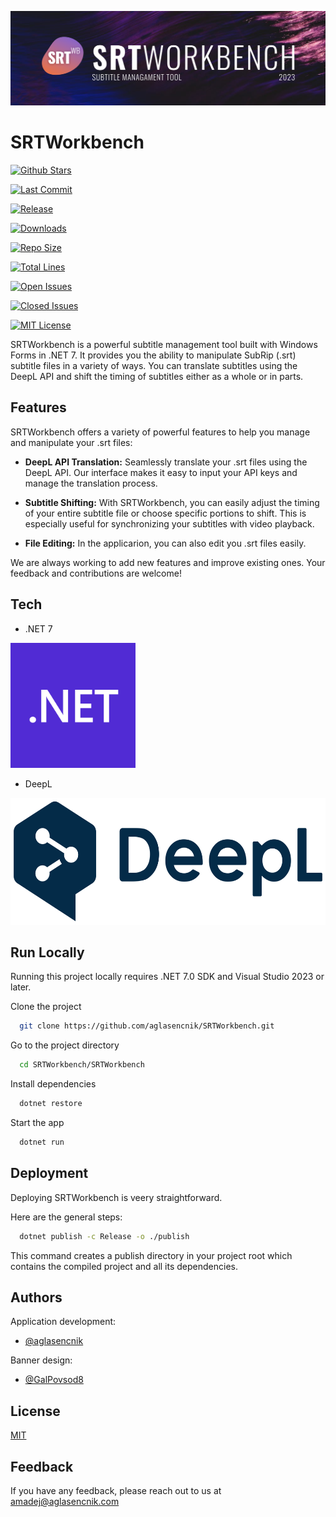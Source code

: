 
![Banner](./pictures/banner.png)


# SRTWorkbench

[![Github Stars](https://img.shields.io/github/stars/aglasencnik/SRTWorkbench?style=social)](https://github.com/aglasencnik/SRTWorkbench/) 

[![Last Commit](https://img.shields.io/github/last-commit/aglasencnik/SRTWorkbench)](https://github.com/aglasencnik/SRTWorkbench/commits/master)

[![Release](https://img.shields.io/github/v/release/aglasencnik/SRTWorkbench?display_name=release)](https://github.com/aglasencnik/SRTWorkbench/releases/)

[![Downloads](https://img.shields.io/github/downloads/aglasencnik/SRTWorkbench/total)](https://github.com/aglasencnik/SRTWorkbench/releases/)

[![Repo Size](https://img.shields.io/github/repo-size/aglasencnik/SRTWorkbench)](https://github.com/aglasencnik/SRTWorkbench/)

[![Total Lines](https://img.shields.io/tokei/lines/github/aglasencnik/SRTWorkbench)](https://github.com/aglasencnik/SRTWorkbench/)

[![Open Issues](https://img.shields.io/github/issues-raw/aglasencnik/SRTWorkbench)](https://github.com/aglasencnik/SRTWorkbench/issues)

[![Closed Issues](https://img.shields.io/github/issues-closed-raw/aglasencnik/SRTWorkbench)](https://github.com/aglasencnik/SRTWorkbench/issues)

[![MIT License](https://img.shields.io/badge/License-MIT-green.svg)](https://github.com/aglasencnik/SRTWorkbench/blob/master/LICENSE.txt)

SRTWorkbench is a powerful subtitle management tool built with Windows Forms in .NET 7. It provides you the ability to manipulate SubRip (.srt) subtitle files in a variety of ways. You can translate subtitles using the DeepL API and shift the timing of subtitles either as a whole or in parts.


## Features

SRTWorkbench offers a variety of powerful features to help you manage and manipulate your .srt files:

- **DeepL API Translation:** Seamlessly translate your .srt files using the DeepL API. Our interface makes it easy to input your API keys and manage the translation process.

- **Subtitle Shifting:** With SRTWorkbench, you can easily adjust the timing of your entire subtitle file or choose specific portions to shift. This is especially useful for synchronizing your subtitles with video playback.

- **File Editing:** In the applicarion, you can also edit you .srt files easily.

We are always working to add new features and improve existing ones. Your feedback and contributions are welcome!


## Tech

- .NET 7

<img src="./pictures/dotnet.png"  width="200" height="200" alt=".NET Logo">

- DeepL

<img src="./pictures/deepl.png"  width="570" height="203" alt="DeepL Logo">


## Run Locally

Running this project locally requires .NET 7.0 SDK and Visual Studio 2023 or later.

Clone the project

```bash
  git clone https://github.com/aglasencnik/SRTWorkbench.git
```

Go to the project directory

```bash
  cd SRTWorkbench/SRTWorkbench
```

Install dependencies

```bash
  dotnet restore
```

Start the app

```bash
  dotnet run
```


## Deployment

Deploying SRTWorkbench is veery straightforward.

Here are the general steps:

```bash
  dotnet publish -c Release -o ./publish
```

This command creates a publish directory in your project root which contains the compiled project and all its dependencies.

## Authors

Application development:

- [@aglasencnik](https://www.github.com/aglasencnik)

Banner design:

- [@GalPovsod8](https://www.github.com/GalPovsod8)


## License

[MIT](https://github.com/aglasencnik/SRTWorkbench/blob/master/LICENSE.txt)


## Feedback

If you have any feedback, please reach out to us at amadej@aglasencnik.com

